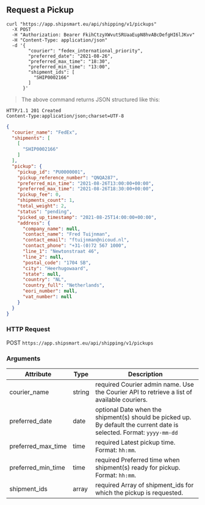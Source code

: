 ## Request a Pickup

```shell
curl "https://app.shipsmart.eu/api/shipping/v1/pickups"
  -X POST
  -H "Authorization: Bearer FkihCtzyXWvutSRUaaEupN8hvABcDefgHI6lJKvv"
  -H "Content-Type: application/json"
  -d '{
        "courier": "fedex_international_priority",
        "preferred_date": "2021-08-26",
        "preferred_max_time": "18:30",
        "preferred_min_time": "13:00",
        "shipment_ids": [
          "SHIP0002166"
        ]
      }'
```

> The above command returns JSON structured like this:

```
HTTP/1.1 201 Created
Content-Type:application/json;charset=UTF-8
```

```json
{
  "courier_name": "FedEx",
  "shipments": [
    [
      "SHIP0002166"
    ]
  ],
  "pickup": {
    "pickup_id": "PU0000001",
    "pickup_reference_number": "QNQA287",
    "preferred_min_time": "2021-08-26T13:00:00+00:00",
    "preferred_max_time": "2021-08-26T18:30:00+00:00",
    "pickup_fee": 0,
    "shipments_count": 1,
    "total_weight": 2,
    "status": "pending",
    "picked_up_timestamp": "2021-08-25T14:00:00+00:00",
    "address": {
      "company_name": null,
      "contact_name": "Fred Tuijnman",
      "contact_email": "ftuijnman@nicoud.nl",
      "contact_phone": "+31-(0)72 567 1000",
      "line_1": "Newtonstraat 46",
      "line_2": null,
      "postal_code": "1704 SB",
      "city": "Heerhugowaard",
      "state": null,
      "country": "NL",
      "country_full": "Netherlands",
      "eori_number": null,
      "vat_number": null
    }
  }
}
```

### HTTP Request

<span class="http-verb post">POST</span> `https://app.shipsmart.eu/api/shipping/v1/pickups`

### Arguments

Attribute | Type | Description
--------- | ----------- | ----------
courier_name | <span class="type">string</span> | <span class="required">required</span> Courier admin name. Use the Courier API to retrieve a list of available couriers.
preferred_date | <span class="type">date</span> | <span class="optional">optional</span> Date when the shipment(s) should be picked up. By default the current date is selected. Format: <code>yyyy-mm-dd</code>
preferred_max_time | <span class="type">time</span> | <span class="required">required</span> Latest pickup time. Format: <code>hh:mm</code>.
preferred_min_time | <span class="type">time</span> | <span class="required">required</span> Preferred time when shipment(s) ready for pickup. Format: <code>hh:mm</code>. 
shipment_ids | <span class="type">array</span> | <span class="required">required</span> Array of shipment_ids for which the pickup is requested.
